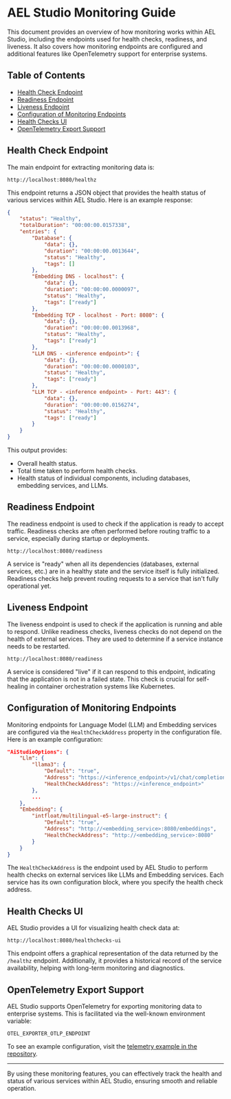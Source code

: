 # AEL Studio Monitoring Guide

This document provides an overview of how monitoring works within AEL Studio, including the endpoints used for health checks, readiness, and liveness. It also covers how monitoring endpoints are configured and additional features like OpenTelemetry support for enterprise systems.

## Table of Contents
- [Health Check Endpoint](#health-check-endpoint)
- [Readiness Endpoint](#readiness-endpoint)
- [Liveness Endpoint](#liveness-endpoint)
- [Configuration of Monitoring Endpoints](#configuration-of-monitoring-endpoints)
- [Health Checks UI](#health-checks-ui)
- [OpenTelemetry Export Support](#opentelemetry-export-support)

## Health Check Endpoint

The main endpoint for extracting monitoring data is:

```
http://localhost:8080/healthz
```

This endpoint returns a JSON object that provides the health status of various services within AEL Studio. Here is an example response:

```json
{
    "status": "Healthy",
    "totalDuration": "00:00:00.0157338",
    "entries": {
        "Database": {
            "data": {},
            "duration": "00:00:00.0013644",
            "status": "Healthy",
            "tags": []
        },
        "Embedding DNS - localhost": {
            "data": {},
            "duration": "00:00:00.0000097",
            "status": "Healthy",
            "tags": ["ready"]
        },
        "Embedding TCP - localhost - Port: 8080": {
            "data": {},
            "duration": "00:00:00.0013968",
            "status": "Healthy",
            "tags": ["ready"]
        },
        "LLM DNS - <inference endpoint>": {
            "data": {},
            "duration": "00:00:00.0000103",
            "status": "Healthy",
            "tags": ["ready"]
        },
        "LLM TCP - <inference endpoint> - Port: 443": {
            "data": {},
            "duration": "00:00:00.0156274",
            "status": "Healthy",
            "tags": ["ready"]
        }
    }
}
```

This output provides:
- Overall health status.
- Total time taken to perform health checks.
- Health status of individual components, including databases, embedding services, and LLMs.

## Readiness Endpoint

The readiness endpoint is used to check if the application is ready to accept traffic. Readiness checks are often performed before routing traffic to a service, especially during startup or deployments.

```
http://localhost:8080/readiness
```

A service is "ready" when all its dependencies (databases, external services, etc.) are in a healthy state and the service itself is fully initialized. Readiness checks help prevent routing requests to a service that isn't fully operational yet.

## Liveness Endpoint

The liveness endpoint is used to check if the application is running and able to respond. Unlike readiness checks, liveness checks do not depend on the health of external services. They are used to determine if a service instance needs to be restarted.

```
http://localhost:8080/readiness
```

A service is considered "live" if it can respond to this endpoint, indicating that the application is not in a failed state. This check is crucial for self-healing in container orchestration systems like Kubernetes.

## Configuration of Monitoring Endpoints

Monitoring endpoints for Language Model (LLM) and Embedding services are configured via the `HealthCheckAddress` property in the configuration file. Here is an example configuration:

```json
"AiStudioOptions": {
    "Llm": {
        "llama3": {
            "Default": "true",
            "Address": "https://<inference_endpoint>/v1/chat/completions",
            "HealthCheckAddress": "https://<inference_endpoint>"
        },
        ...
    },
    "Embedding": {
        "intfloat/multilingual-e5-large-instruct": {
            "Default": "true",
            "Address": "http://<embedding_service>:8080/embeddings",
            "HealthCheckAddress": "http://<embedding_service>:8080"
        }
    }
}
```

The `HealthCheckAddress` is the endpoint used by AEL Studio to perform health checks on external services like LLMs and Embedding services. Each service has its own configuration block, where you specify the health check address.

## Health Checks UI

AEL Studio provides a UI for visualizing health check data at:

```
http://localhost:8080/healthchecks-ui
```

This endpoint offers a graphical representation of the data returned by the `/healthz` endpoint. Additionally, it provides a historical record of the service availability, helping with long-term monitoring and diagnostics.

## OpenTelemetry Export Support

AEL Studio supports OpenTelemetry for exporting monitoring data to enterprise systems. This is facilitated via the well-known environment variable:

```
OTEL_EXPORTER_OTLP_ENDPOINT
```

To see an example configuration, visit the [telemetry example in the repository](https://github.com/AI-Empower-Labs/Studio/tree/main/docker/telemetry).

---

By using these monitoring features, you can effectively track the health and status of various services within AEL Studio, ensuring smooth and reliable operation.